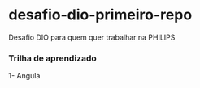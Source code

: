 # desafio-dio-primeiro-repo
Desafio DIO para quem quer trabalhar na PHILIPS


### Trilha de aprendizado
1- Angula